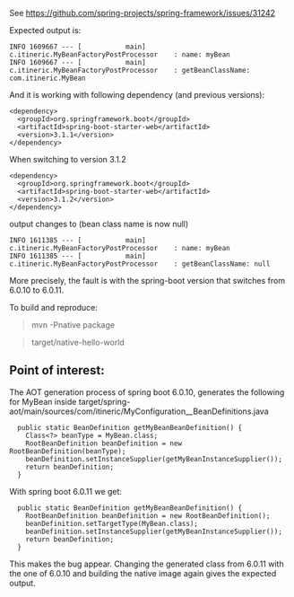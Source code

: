 See https://github.com/spring-projects/spring-framework/issues/31242


Expected output is:

```
INFO 1609667 --- [           main] c.itineric.MyBeanFactoryPostProcessor    : name: myBean
INFO 1609667 --- [           main] c.itineric.MyBeanFactoryPostProcessor    : getBeanClassName: com.itineric.MyBean
```

And it is working with following dependency (and previous versions):
```
<dependency>
  <groupId>org.springframework.boot</groupId>
  <artifactId>spring-boot-starter-web</artifactId>
  <version>3.1.1</version>
</dependency>
```

When switching to version 3.1.2
```
<dependency>
  <groupId>org.springframework.boot</groupId>
  <artifactId>spring-boot-starter-web</artifactId>
  <version>3.1.2</version>
</dependency>
```
output changes to (bean class name is now null)
```
INFO 1611385 --- [           main] c.itineric.MyBeanFactoryPostProcessor    : name: myBean
INFO 1611385 --- [           main] c.itineric.MyBeanFactoryPostProcessor    : getBeanClassName: null
```
More precisely, the fault is with the spring-boot version that switches from 6.0.10 to 6.0.11.


To build and reproduce:
> mvn -Pnative package

> target/native-hello-world



## Point of interest:

The AOT generation process of spring boot 6.0.10, generates the following for MyBean inside target/spring-aot/main/sources/com/itineric/MyConfiguration__BeanDefinitions.java
```
  public static BeanDefinition getMyBeanBeanDefinition() {
    Class<?> beanType = MyBean.class;
    RootBeanDefinition beanDefinition = new RootBeanDefinition(beanType);
    beanDefinition.setInstanceSupplier(getMyBeanInstanceSupplier());
    return beanDefinition;
  }
```

With spring boot 6.0.11 we get:
```
  public static BeanDefinition getMyBeanBeanDefinition() {
    RootBeanDefinition beanDefinition = new RootBeanDefinition();
    beanDefinition.setTargetType(MyBean.class);
    beanDefinition.setInstanceSupplier(getMyBeanInstanceSupplier());
    return beanDefinition;
  }
```

This makes the bug appear. Changing the generated class from 6.0.11 with the one of 6.0.10 and building the native image again gives the expected output.
